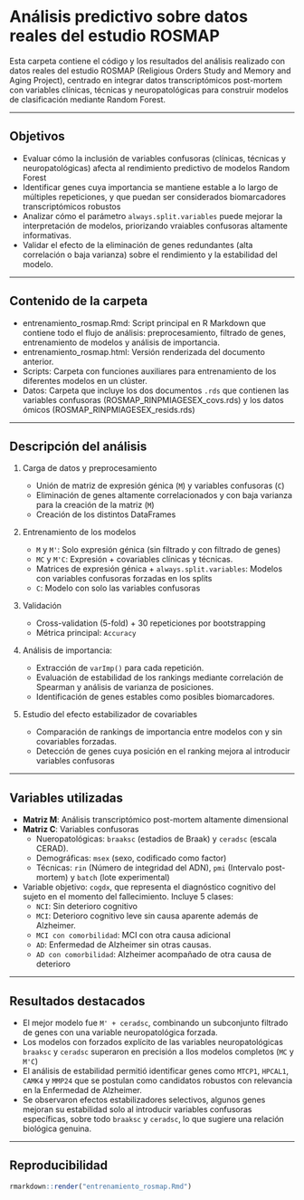 # Análisis predictivo sobre datos reales del estudio ROSMAP

Esta carpeta contiene el código y los resultados del análisis realizado con datos reales del estudio ROSMAP (Religious Orders Study and Memory and Aging Project), centrado en integrar datos transcriptómicos post-mortem con variables clínicas, técnicas y neuropatológicas para construir modelos de clasificación mediante Random Forest.

---

## Objetivos

- Evaluar cómo la inclusión de variables confusoras (clínicas, técnicas y neuropatológicas) afecta al rendimiento predictivo de modelos Random Forest
- Identificar genes cuya importancia se mantiene estable a lo largo de múltiples repeticiones, y que puedan ser considerados biomarcadores transcriptómicos robustos
- Analizar cómo el parámetro `always.split.variables` puede mejorar la interpretación de modelos, priorizando vraiables confusoras altamente informativas.
- Validar el efecto de la eliminación de genes redundantes (alta correlación o baja varianza) sobre el rendimiento y la estabilidad del modelo.

---

## Contenido de la carpeta

- entrenamiento_rosmap.Rmd: Script principal en R Markdown que contiene todo el flujo de análisis: preprocesamiento, filtrado de genes, entrenamiento de modelos y análisis de importancia.
- entrenamiento_rosmap.html: Versión renderizada del documento anterior.
- Scripts: Carpeta con funciones auxiliares para entrenamiento de los diferentes modelos en un clúster.
- Datos: Carpeta que incluye los dos documentos `.rds` que contienen las variables confusoras (ROSMAP_RINPMIAGESEX_covs.rds) y los datos ómicos (ROSMAP_RINPMIAGESEX_resids.rds)

--- 

## Descripción del análisis

1. Carga de datos y preprocesamiento
   - Unión de matriz de expresión génica (`M`) y variables confusoras (`C`)
   - Eliminación de genes altamente correlacionados y con baja varianza para la creación de la matriz (`M`)
   - Creación de los distintos DataFrames
     
2. Entrenamiento de los modelos
   - `M` y `M'`: Solo expresión génica (sin filtrado y con filtrado de genes)
   - `MC` y `M'C`: Expresión + covariables clínicas y técnicas.
   - Matrices de expresión génica + `always.split.variables`: Modelos con variables confusoras forzadas en los splits
   - `C`: Modelo con solo las variables confusoras
     
3. Validación
   - Cross-validation (5-fold) + 30 repeticiones por bootstrapping
   - Métrica principal: `Accuracy`
     
4. Análisis de importancia:
   - Extracción de `varImp()` para cada repetición.
   - Evaluación de estabilidad de los rankings mediante correlación de Spearman y análisis de varianza de posiciones.
   - Identificación de genes estables como posibles biomarcadores.
     
5. Estudio del efecto estabilizador de covariables
   - Comparación de rankings de importancia entre modelos con y sin covariables forzadas.
   - Detección de genes cuya posición en el ranking mejora al introducir variables confusoras
---

## Variables utilizadas

- **Matriz M**: Análisis transcriptómico post-mortem altamente dimensional
- **Matriz C**: Variables confusoras
  - Nueropatológicas: `braaksc` (estadios de Braak) y `ceradsc` (escala CERAD).
  - Demográficas: `msex` (sexo, codificado como factor)
  - Técnicas: `rin` (Número de integridad del ADN), `pmi` (Intervalo post-mortem) y `batch` (lote experimental)
- Variable objetivo: `cogdx`, que representa el diagnóstico cognitivo del sujeto en el momento del fallecimiento. Incluye 5 clases:
  - `NCI`: Sin deterioro cognitivo
  - `MCI`: Deterioro cognitivo leve sin causa aparente además de Alzheimer.
  - `MCI con comorbilidad`: MCI con otra causa adicional
  - `AD`: Enfermedad de Alzheimer sin otras causas.
  - `AD con comorbilidad`: Alzheimer acompañado de otra causa de deterioro
 
---

## Resultados destacados

- El mejor modelo fue `M' + ceradsc`, combinando un subconjunto filtrado de genes con una variable neuropatológica forzada.
- Los modelos con forzados explícito de las variables neuropatológicas `braaksc` y `ceradsc` superaron en precisión a llos modelos completos (`MC` y `M'C`)
- El análisis de estabilidad permitió identificar genes como `MTCP1`, `HPCAL1`, `CAMK4` y `MMP24` que se postulan como candidatos robustos con relevancia en la Enfermedad de Alzheimer.
- Se observaron efectos estabilizadores selectivos, algunos genes mejoran su estabilidad solo al introducir variables confusoras específicas, sobre todo `braaksc` y `ceradsc`, lo que sugiere una relación biológica genuina.

---

## Reproducibilidad

```r
rmarkdown::render("entrenamiento_rosmap.Rmd")
``` 


   
  
